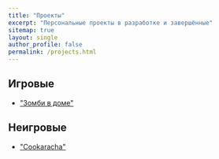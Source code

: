 ```yaml
---
title: "Проекты"
excerpt: "Персональные проекты в разработке и завершённые"
sitemap: true
layout: single
author_profile: false
permalink: /projects.html
---
```

## Игровые
- ["Зомби в доме"](https://voronkin.github.io/zvd.html)

## Неигровые
- ["Cookaracha"](https://voronkin.github.io/zvd.html)